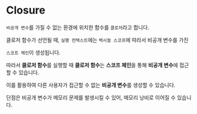 # Closure

`비공개 변수`를 가질 수 없는 환경에 위치한 함수를 `클로저`라고 합니다.

 클로저 함수가 선언될 때, `실행 컨텍스트`에는 `렉시컬 스코프`에 따라서 비공개 변수를 가진 

`스코프 체인`이 생성됩니다. 

따라서 **클로저 함수**를 실행할 때 **클로저 함수**는 **스코프 체인**을 통해 **비공개 변수**에 접근할 수 있습니다. 

이를 활용하여 다른 사용자가 접근할 수 없는 **비공개 변수**를 생성할 수 있습니다. 

단점은 비공개 변수가 메모리 문제를 발생시킬 수 있어, 메모리 낭비로 이어질 수 있습니다. 

